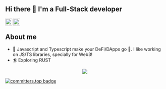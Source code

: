 ## Hi there 👋 I'm a Full-Stack developer

<a href="https://t.me/saadjhk">
  <img align="left" alt="Telegram" width="22px" src="https://camo.githubusercontent.com/5c1975da7d9ab735ceb71c57b6c7e48ff3e08ca4/68747470733a2f2f6564656e742e6769746875622e696f2f537570657254696e7949636f6e732f696d616765732f7376672f74656c656772616d2e737667">
</a>

<a href="https://www.linkedin.com/in/saadjhk/">
  <img align="left" alt="LinkedIN" width="22px" src="https://raw.githubusercontent.com/peterthehan/peterthehan/master/assets/linkedin.svg" />
</a>

</br>

## About me

- 🌱 Javascript and Typescript make your DeFi/DApps go 🚀. I like working on JS/TS libraries, specially for Web3! 
- 🏄 Exploring RUST

<p align="center"><img align="center" src="https://profile-counter.glitch.me/{saadjhk}/count.svg" /></p> 

[![committers.top badge](https://user-badge.committers.top/pakistan/saadjhk.svg)](https://user-badge.committers.top/pakistan/saadjhk)
<!-- - 📫 How to reach me: ...
- 💬 Ask me about  | ![Python](https://img.shields.io/badge/Python-3.7-informational)
- 😄 Pronouns: ...
- ⚡ Fun fact: ... -->
<!-- ## **Github Stats** -->
<!-- ![My GitHub stats](https://github-readme-stats.vercel.app/api?username=saadjhk&show_icons=true&theme=radical&count_private=true&include_all_commits=true]) -->

